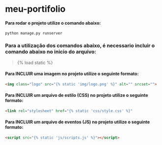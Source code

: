 # meu-portifolio

#### Para rodar o projeto utilize o comando abaixo:
```shell
python manage.py runserver
```

### Para a utilização dos comandos abaixo, é necessario incluir o comando abaixo no inicio do arquivo:
  > {% load static %} 

#### Para INCLUIR uma imagem no projeto utilize o seguinte formato:
```html
<img class="logo" src="{% static 'img/logo.png' %}" alt="" srcset="">
```
#### Para INCLUIR um arquivo de estilo (CSS) no projeto utilize o seguinte formato:
```html
<link rel="stylesheet" href="{% static 'css/style.css' %}"
```

#### Para INCLUIR um arquivo de eventos (JS) no projeto utilize o seguinte formato:
```html
<script src="{% static 'js/scripts.js' %}"></script>
```



